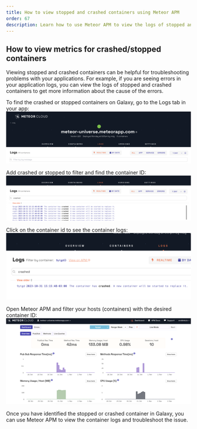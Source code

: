 ```yaml
---
title: How to view stopped and crashed containers using Meteor APM
order: 67
description: Learn how to use Meteor APM to view the logs of stopped and crashed containers
---
```


<h2 id="apm-data">How to view metrics for crashed/stopped containers</h2>

Viewing stopped and crashed containers can be helpful for troubleshooting problems with your applications. For example, if you are seeing errors in your application logs, you can view the logs of stopped and crashed containers to get more information about the cause of the errors.

To find the crashed or stopped containers on Galaxy, go to the Logs tab in your app:
![Alt text](image-1.png)

Add crashed or stopped to filter and find the container ID:
![Alt text](image-2.png)

Click on the container id to see the container logs:
![Alt text](image-3.png)

Open Meteor APM and filter your hosts (containers) with the desired container ID:
![Alt text](image-4.png)

Once you have identified the stopped or crashed container in Galaxy, you can use Meteor APM to view the container logs and troubleshoot the issue.
